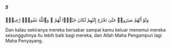 ##### 5

<span class="ayah">وَلَوْ أَنَّهُمْ صَبَرُوا۟ حَتَّىٰ تَخْرُجَ إِلَيْهِمْ لَكَانَ خَيْرًۭا لَّهُمْ ۚ وَٱللَّهُ غَفُورٌۭ رَّحِيمٌۭ</span>

<span class="ayah_translation">Dan kalau sekiranya mereka bersabar sampai kamu keluar menemui mereka sesungguhnya itu lebih baik bagi mereka, dan Allah Maha Pengampun lagi Maha Penyayang.</span>
